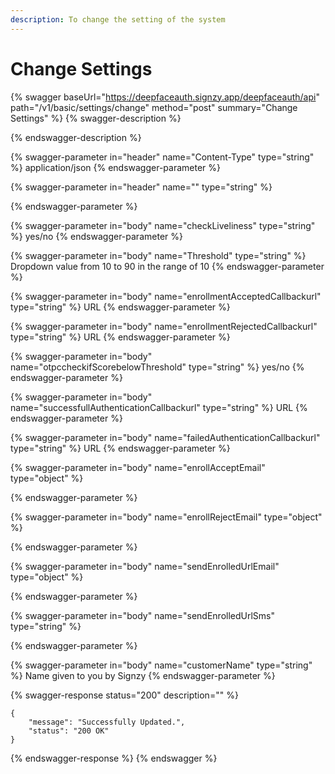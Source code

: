 ```yaml
---
description: To change the setting of the system
---
```


# Change Settings

{% swagger baseUrl="https://deepfaceauth.signzy.app/deepfaceauth/api" path="/v1/basic/settings/change" method="post" summary="Change Settings" %}
{% swagger-description %}

{% endswagger-description %}

{% swagger-parameter in="header" name="Content-Type" type="string" %}
application/json
{% endswagger-parameter %}

{% swagger-parameter in="header" name="" type="string" %}

{% endswagger-parameter %}

{% swagger-parameter in="body" name="checkLiveliness" type="string" %}
yes/no
{% endswagger-parameter %}

{% swagger-parameter in="body" name="Threshold" type="string" %}
Dropdown value from 10 to 90 in the range of 10
{% endswagger-parameter %}

{% swagger-parameter in="body" name="enrollmentAcceptedCallbackurl" type="string" %}
URL
{% endswagger-parameter %}

{% swagger-parameter in="body" name="enrollmentRejectedCallbackurl" type="string" %}
URL
{% endswagger-parameter %}

{% swagger-parameter in="body" name="otpccheckifScorebelowThreshold" type="string" %}
yes/no
{% endswagger-parameter %}

{% swagger-parameter in="body" name="successfullAuthenticationCallbackurl" type="string" %}
URL
{% endswagger-parameter %}

{% swagger-parameter in="body" name="failedAuthenticationCallbackurl" type="string" %}
URL
{% endswagger-parameter %}

{% swagger-parameter in="body" name="enrollAcceptEmail" type="object" %}

{% endswagger-parameter %}

{% swagger-parameter in="body" name="enrollRejectEmail" type="object" %}

{% endswagger-parameter %}

{% swagger-parameter in="body" name="sendEnrolledUrlEmail" type="object" %}

{% endswagger-parameter %}

{% swagger-parameter in="body" name="sendEnrolledUrlSms" type="string" %}

{% endswagger-parameter %}

{% swagger-parameter in="body" name="customerName" type="string" %}
Name given to you by Signzy
{% endswagger-parameter %}

{% swagger-response status="200" description="" %}
```
{
    "message": "Successfully Updated.",
    "status": "200 OK"
}
```
{% endswagger-response %}
{% endswagger %}
